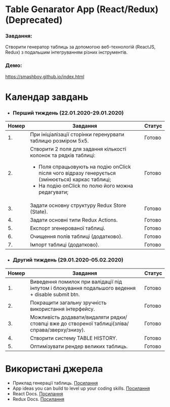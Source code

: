 # Table Genarator App (React/Redux)(Deprecated)

### Завдання: 
Створити генератор таблиць за допомогою веб-технологій (ReactJS, Redux) з подальшим інтегруванням різних інструментів.

### Демо:
https://smashboy.github.io/index.html

# Календар завдань

* ### Перший тиждень (22.01.2020-29.01.2020)
| Номер | Завдання | Статус |
| - | - | - |
|1.| При ініціалізації сторінки геренурвати таблицю розміром 5x5. | Готово |
|2.| Створити 2 поля для задання кількості колонок та рядків таблиці:<ul><li>Поля спрацьовують на подію onClick після чого відразу генерується (змінюється) каркас таблиці;</li><li>На подію onClick по полю його можна редагувати;</li></ul> | Готово |
|3.| Задати основну структуру Redux Store (State). | Готово |
|4.| Задати основні типи Redux Actions. | Готово |
|5.| Експорт згенерованої таблиці. | Готово |
|6.| Очищення полів таблиці (додатково). | Готово |
|7.| Імпорт таблиці (додатково). | Готово |

* ### Другий тиждень (29.01.2020-05.02.2020)
| Номер | Завдання | Статус |
| - | - | - |
|1.| Виведення помилок при валідації під інпутом і блокування подальшого ведення + disable submit btn. | Готово |
|2.| Покращити загальну зручність використання інтерфейсу. | Готово |
|3.| Можливість додавати/видаляти рядки/стовпці вже до створеної таблиці(зліва/справа/зверху/знизу). | Готово |
|4.| Створити систему TABLE HISTORY. | Готово |
|5.| Оптимізувати рендер великих таблиць. | Готово |

# Використані джерела
* Приклад генерації таблиць. [Посилання](https://www.tablesgenerator.com/markdown_tables)
* App ideas you can build to level up your coding skills. [Посилання](https://www.freecodecamp.org/news/here-are-some-app-ideas-you-can-build-to-level-up-your-coding-skills-39618291f672/)
* React Docs. [Посилання](https://reactjs.org/)
* Redux Docs. [Посилання](https://redux.js.org/)

